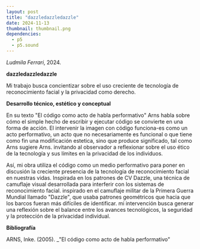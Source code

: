 ```yaml
---
layout: post
title: "dazzledazzledazzle"
date: 2024-11-13
thumbnail: thumbnail.png
dependencies:
  - p5
  - p5.sound
---
```


<div id="div-sketch">
  <script type="text/javascript" src="sketch.js"></script>
</div>

_Ludmila Ferrari_, 2024.

**dazzledazzledazzle**

Mi trabajo busca concientizar sobre el uso creciente de tecnología de reconocimiento facial y la privacidad como derecho.

**Desarrollo técnico, estético y conceptual**

En su texto "El código como acto de habla performativo" Arns habla sobre cómo el simple hecho de escribir y ejecutar código se convierte en una forma de acción. El intervenir la imagen con código funciona-es como un acto performativo, un acto que no necesariamente es funcional o que tiene como fin una modificación estetica, sino que produce significado, tal como Arns sugiere Arns. invitando al observador a reflexionar sobre el uso ético de la tecnología y sus límites en la privacidad de los individuos.

Así, mi obra utiliza el código como un medio performativo para poner en discusión la creciente presencia de la tecnología de reconocimiento facial en nuestras vidas. Inspirada en los patrones de CV Dazzle, una técnica de camuflaje visual desarrollada para interferir con los sistemas de reconocimiento facial.  inspirado en el camuflaje militar de la Primera Guerra Mundial llamado "Dazzle", que usaba patrones geométricos que hacia que los barcos fueran más difíciles de identificar.  mi intervención busca generar una reflexión sobre el balance entre los avances tecnológicos, la seguridad y la protección de la privacidad individual.


**Bibliografía**

ARNS, Inke. (2005). _"El código como acto de habla performativo"